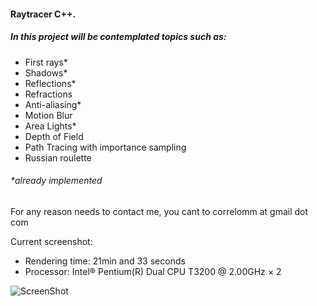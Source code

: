 #### Raytracer C++.

##### In this project will be contemplated topics such as:
- First rays*
- Shadows*
- Reflections*
- Refractions
- Anti-aliasing*
- Motion Blur
- Area Lights*
- Depth of Field
- Path Tracing with importance sampling
- Russian roulette

###### *already implemented

For any reason needs to contact me, you cant to correlomm at gmail dot com

Current screenshot:
- Rendering time: 21min and 33 seconds
- Processor: Intel® Pentium(R) Dual CPU T3200 @ 2.00GHz × 2

![ScreenShot](https://raw.github.com/mmcorrelo/RayTracer/dev/screenshot.bmp)
